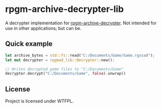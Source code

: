 # rpgm-archive-decrypter-lib

A decrypter implementation for [rpgm-archive-decrypter](https://github.com/savannstm/rpgm-archive-decrypter).
Not intended for use in other applications; but can be.

## Quick example

```rust
let archive_bytes = std::fs::read("C:/Documents/Game/Game.rgssad");
let mut decrypter = rpgmad_lib::Decrypter::new();

// Writes decrypted game files to "C:/Documents/Game"
decrypter.decrypt("C:/Documents/Game", false).unwrap()
```

## License

Project is licensed under WTFPL.
